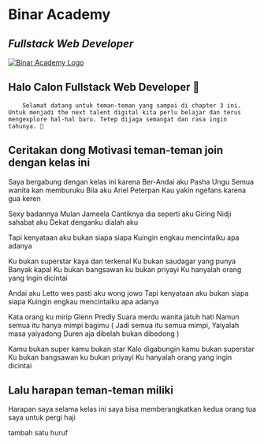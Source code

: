 # Binar Academy
## _Fullstack Web Developer_

[![Binar Academy Logo](https://storage.googleapis.com/danacita-website-v3-prd/website_v3/images/Binar_-_Logo_warna.original.png)](https://www.binaracademy.com/)

## Halo Calon Fullstack Web Developer 👋

        Selamat datang untuk teman-teman yang sampai di chapter 3 ini. Untuk menjadi the next talent digital kita perlu belajar dan terus mengexplore hal-hal baru. Tetep dijaga semangat dan rasa ingin tahunya. 🤙

## Ceritakan dong Motivasi teman-teman join dengan kelas ini
Saya bergabung dengan kelas ini karena  Ber-Andai aku Pasha Ungu
Semua wanita kan memburuku
Bila aku Ariel Peterpan
Kau yakin ngefans karena gua keren

Sexy badannya Mulan Jameela 
Cantiknya dia seperti aku 
Giring Nidji sahabat aku 
Dekat denganku dialah aku

Tapi kenyataan aku bukan siapa siapa 
Kuingin engkau mencintaiku apa adanya

Ku bukan superstar kaya dan terkenal 
Ku bukan saudagar yang punya 
Banyak kapal 
Ku bukan bangsawan ku bukan priyayi 
Ku hanyalah orang yang Ingin dicintai

Andai aku Letto wes pasti aku wong jowo 
Tapi kenyataan aku bukan siapa siapa 
Kuingin engkau mencintaiku apa adanya 

Kata orang ku mirip Glenn Predly 
Suara merdu wanita jatuh hati 
Namun semua itu hanya mimpi bagimu 
( Jadi semua itu semua mimpi,
Yaiyalah masa yaiyadong
Duren aja dibelah bukan dibedong )

Kamu bukan super kamu bukan star 
Kalo digabungin kamu bukan superstar 
Ku bukan bangsawan ku bukan priyayi 
Ku hanyalah orang yang ingin dicintai




## Lalu harapan teman-teman miliki
Harapan saya selama kelas ini saya bisa memberangkatkan kedua orang tua saya untuk pergi haji

tambah satu huruf